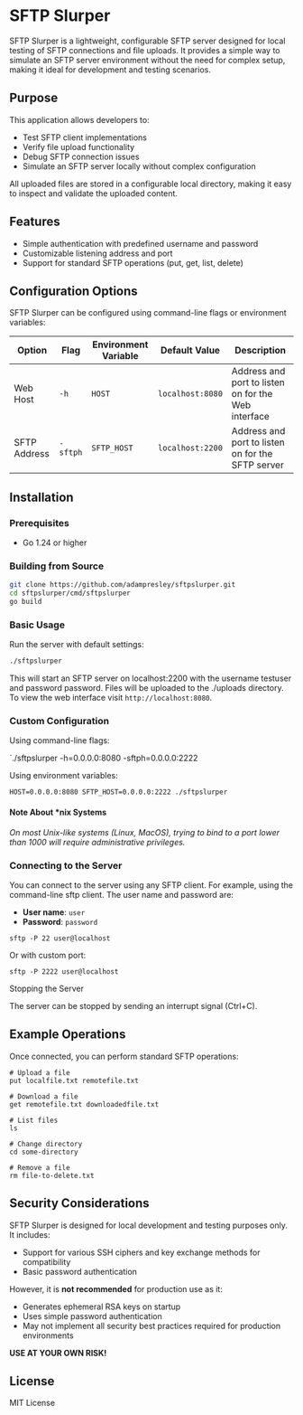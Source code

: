 # SFTP Slurper

SFTP Slurper is a lightweight, configurable SFTP server designed for local testing of SFTP connections and file uploads. It provides a simple way to simulate an SFTP server environment without the need for complex setup, making it ideal for development and testing scenarios.

## Purpose

This application allows developers to:
- Test SFTP client implementations
- Verify file upload functionality
- Debug SFTP connection issues
- Simulate an SFTP server locally without complex configuration

All uploaded files are stored in a configurable local directory, making it easy to inspect and validate the uploaded content.

## Features

- Simple authentication with predefined username and password
- Customizable listening address and port
- Support for standard SFTP operations (put, get, list, delete)

## Configuration Options

SFTP Slurper can be configured using command-line flags or environment variables:

| Option | Flag | Environment Variable | Default Value | Description |
|--------|------|----------------------|---------------|-------------|
| Web Host | `-h` | `HOST` | `localhost:8080` | Address and port to listen on for the Web interface |
| SFTP Address | `-sftph` | `SFTP_HOST` | `localhost:2200` | Address and port to listen on for the SFTP server |

## Installation

### Prerequisites

- Go 1.24 or higher

### Building from Source

```bash
git clone https://github.com/adampresley/sftpslurper.git
cd sftpslurper/cmd/sftpslurper
go build
```

### Basic Usage

Run the server with default settings:

```bash
./sftpslurper
```

This will start an SFTP server on localhost:2200 with the username testuser and password password. Files will be uploaded to the ./uploads directory. To view the web interface visit `http://localhost:8080`.

### Custom Configuration

Using command-line flags:

`./sftpslurper -h=0.0.0.0:8080 -sftph=0.0.0.0:2222

Using environment variables:

`HOST=0.0.0.0:8080 SFTP_HOST=0.0.0.0:2222 ./sftpslurper`

#### Note About *nix Systems
_On most Unix-like systems (Linux, MacOS), trying to bind to a port lower than 1000 will require administrative privileges._

### Connecting to the Server

You can connect to the server using any SFTP client. For example, using the command-line sftp client. The user name and password are:

- **User name**: `user`
- **Password**: `password`

`sftp -P 22 user@localhost`

Or with custom port:

`sftp -P 2222 user@localhost`

Stopping the Server

The server can be stopped by sending an interrupt signal (Ctrl+C).

## Example Operations

Once connected, you can perform standard SFTP operations:

```
# Upload a file
put localfile.txt remotefile.txt

# Download a file
get remotefile.txt downloadedfile.txt

# List files
ls

# Change directory
cd some-directory

# Remove a file
rm file-to-delete.txt
```

## Security Considerations

SFTP Slurper is designed for local development and testing purposes only. It includes:

- Support for various SSH ciphers and key exchange methods for compatibility
- Basic password authentication

However, it is **not recommended** for production use as it:

- Generates ephemeral RSA keys on startup
- Uses simple password authentication
- May not implement all security best practices required for production environments

**USE AT YOUR OWN RISK!**

## License

MIT License

